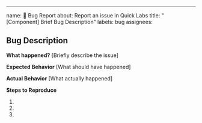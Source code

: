 ---

name: 🐞 Bug Report
about: Report an issue in Quick Labs
title: "[Component] Brief Bug Description"
labels: bug
assignees:

## Bug Description

**What happened?**
[Briefly describe the issue]

**Expected Behavior**
[What should have happened]

**Actual Behavior**
[What actually happened]

**Steps to Reproduce**

1.
2.
3.
